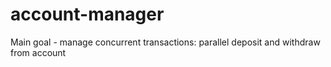 # account-manager
Main goal - manage concurrent transactions: parallel deposit and withdraw from account
